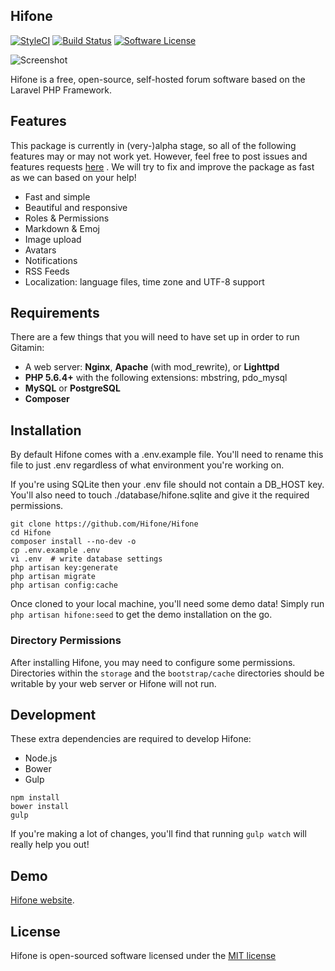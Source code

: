 ## Hifone

[![StyleCI](https://styleci.io/repos/60775510/shield)](https://styleci.io/repos/60775510/)
[![Build Status](https://img.shields.io/travis/Hifone/Hifone/master.svg?style=flat-square)](https://travis-ci.org/Hifone/Hifone)
[![Software License](https://img.shields.io/badge/license-MIT-brightgreen.svg?style=flat-square)](LICENSE)

![Screenshot](https://camo.githubusercontent.com/d0e2887410b6c68b84707412b9235950c58cefa1/687474703a2f2f363438322e636f6d2f6869666f6e65322e706e67)

Hifone is a free, open-source, self-hosted forum software based on the Laravel PHP Framework.

## Features

This package is currently in (very-)alpha stage, so all of the following features may or may not work yet. However, feel free to post issues and features requests [here](https://github.com/Hifone/Hifone/issues) . We will try to fix and improve the package as fast as we can based on your help!

* Fast and simple
* Beautiful and responsive
* Roles & Permissions
* Markdown & Emoj
* Image upload
* Avatars
* Notifications
* RSS Feeds
* Localization: language files, time zone and UTF-8 support

## Requirements

There are a few things that you will need to have set up in order to run Gitamin:

- A web server: **Nginx**, **Apache** (with mod_rewrite), or **Lighttpd**
- **PHP 5.6.4+** with the following extensions: mbstring, pdo_mysql
- **MySQL** or **PostgreSQL**
- **Composer**

## Installation

By default Hifone comes with a .env.example file. You'll need to rename this file to just .env regardless of what environment you're working on.

If you're using SQLite then your .env file should not contain a DB_HOST key. You'll also need to touch ./database/hifone.sqlite and give it the required permissions.

```shell
git clone https://github.com/Hifone/Hifone
cd Hifone
composer install --no-dev -o
cp .env.example .env
vi .env  # write database settings
php artisan key:generate
php artisan migrate
php artisan config:cache
```

Once cloned to your local machine, you'll need some demo data! Simply run `php artisan hifone:seed` to get the demo installation on the go.

### Directory Permissions

After installing Hifone, you may need to configure some permissions. Directories within the `storage` and the `bootstrap/cache` directories should be writable by your web server or Hifone will not run. 

## Development

These extra dependencies are required to develop Hifone:

- Node.js
- Bower
- Gulp

```shell
npm install
bower install
gulp
```

If you're making a lot of changes, you'll find that running `gulp watch` will really help you out!

## Demo

[Hifone website](http://hifone.com/).

## License

Hifone is open-sourced software licensed under the [MIT license](http://opensource.org/licenses/MIT)
